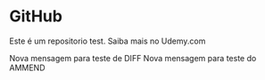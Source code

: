 # GitHub
Este é um repositorio test.
Saiba mais no Udemy.com


Nova mensagem para teste de DIFF
Nova mensagem para teste do AMMEND
